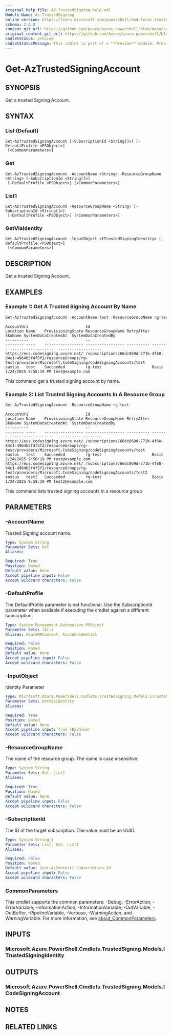 ```yaml
---
external help file: Az.TrustedSigning-help.xml
Module Name: Az.TrustedSigning
online version: https://learn.microsoft.com/powershell/module/az.trustedsigning/get-aztrustedsigningaccount
schema: 2.0.0
content_git_url: https://github.com/Azure/azure-powershell/blob/main/src/TrustedSigning/TrustedSigning/help/Get-AzTrustedSigningAccount.md
original_content_git_url: https://github.com/Azure/azure-powershell/blob/main/src/TrustedSigning/TrustedSigning/help/Get-AzTrustedSigningAccount.md
cmdletStatus: preview
cmdletStatusMessage: This cmdlet is part of a **Preview** module. Preview versions aren't recommended for use in production environments. For more information, see https://aka.ms/azps-refstatus.
---
```


# Get-AzTrustedSigningAccount

## SYNOPSIS
Get a trusted Signing Account.

## SYNTAX

### List (Default)
```
Get-AzTrustedSigningAccount [-SubscriptionId <String[]>] [-DefaultProfile <PSObject>]
 [<CommonParameters>]
```

### Get
```
Get-AzTrustedSigningAccount -AccountName <String> -ResourceGroupName <String> [-SubscriptionId <String[]>]
 [-DefaultProfile <PSObject>] [<CommonParameters>]
```

### List1
```
Get-AzTrustedSigningAccount -ResourceGroupName <String> [-SubscriptionId <String[]>]
 [-DefaultProfile <PSObject>] [<CommonParameters>]
```

### GetViaIdentity
```
Get-AzTrustedSigningAccount -InputObject <ITrustedSigningIdentity> [-DefaultProfile <PSObject>]
 [<CommonParameters>]
```

## DESCRIPTION
Get a trusted Signing Account.

## EXAMPLES

### Example 1: Get A Trusted Signing Account By Name
```powershell
Get-AzTrustedSigningAccount -AccountName test -ResourceGroupName rg-test
```

```output
AccountUri                         Id                                                                                                                                     Location Name    ProvisioningState ResourceGroupName RetryAfter SkuName SystemDataCreatedAt  SystemDataCreatedBy
----------                         --                                                                                                                                     -------- ----    ----------------- ----------------- ---------- ------- -------------------  -------------------
https://eus.codesigning.azure.net/ /subscriptions/66dc869d-771b-4f60-84c1-4964b5f4f5f2/resourceGroups/rg-test/providers/Microsoft.CodeSigning/codeSigningAccounts/test    eastus   test    Succeeded         rg-test                      Basic   1/24/2025 9:58:19 PM test@example.com
```

This command get a trusted signing account by name.

### Example 2: List Trusted Signing Accounts In A Resource Group
```powershell
Get-AzTrustedSigningAccount -ResourceGroupName rg-test
```

```output
AccountUri                         Id                                                                                                                                     Location Name    ProvisioningState ResourceGroupName RetryAfter SkuName SystemDataCreatedAt  SystemDataCreatedBy
----------                         --                                                                                                                                     -------- ----    ----------------- ----------------- ---------- ------- -------------------  -------------------
https://eus.codesigning.azure.net/ /subscriptions/66dc869d-771b-4f60-84c1-4964b5f4f5f2/resourceGroups/rg-test/providers/Microsoft.CodeSigning/codeSigningAccounts/test    eastus   test    Succeeded         rg-test                      Basic   1/24/2025 9:58:19 PM test@example.com
https://eus.codesigning.azure.net/ /subscriptions/66dc869d-771b-4f60-84c1-4964b5f4f5f2/resourceGroups/rg-test/providers/Microsoft.CodeSigning/codeSigningAccounts/test2   eastus   test2   Succeeded         rg-test                      Basic   1/24/2025 9:58:19 PM test2@example.com
```

This command lists trusted signing accounts in a resource group

## PARAMETERS

### -AccountName
Trusted Signing account name.

```yaml
Type: System.String
Parameter Sets: Get
Aliases:

Required: True
Position: Named
Default value: None
Accept pipeline input: False
Accept wildcard characters: False
```

### -DefaultProfile
The DefaultProfile parameter is not functional.
Use the SubscriptionId parameter when available if executing the cmdlet against a different subscription.

```yaml
Type: System.Management.Automation.PSObject
Parameter Sets: (All)
Aliases: AzureRMContext, AzureCredential

Required: False
Position: Named
Default value: None
Accept pipeline input: False
Accept wildcard characters: False
```

### -InputObject
Identity Parameter

```yaml
Type: Microsoft.Azure.PowerShell.Cmdlets.TrustedSigning.Models.ITrustedSigningIdentity
Parameter Sets: GetViaIdentity
Aliases:

Required: True
Position: Named
Default value: None
Accept pipeline input: True (ByValue)
Accept wildcard characters: False
```

### -ResourceGroupName
The name of the resource group.
The name is case insensitive.

```yaml
Type: System.String
Parameter Sets: Get, List1
Aliases:

Required: True
Position: Named
Default value: None
Accept pipeline input: False
Accept wildcard characters: False
```

### -SubscriptionId
The ID of the target subscription.
The value must be an UUID.

```yaml
Type: System.String[]
Parameter Sets: List, Get, List1
Aliases:

Required: False
Position: Named
Default value: (Get-AzContext).Subscription.Id
Accept pipeline input: False
Accept wildcard characters: False
```

### CommonParameters
This cmdlet supports the common parameters: -Debug, -ErrorAction, -ErrorVariable, -InformationAction, -InformationVariable, -OutVariable, -OutBuffer, -PipelineVariable, -Verbose, -WarningAction, and -WarningVariable. For more information, see [about_CommonParameters](http://go.microsoft.com/fwlink/?LinkID=113216).

## INPUTS

### Microsoft.Azure.PowerShell.Cmdlets.TrustedSigning.Models.ITrustedSigningIdentity

## OUTPUTS

### Microsoft.Azure.PowerShell.Cmdlets.TrustedSigning.Models.ICodeSigningAccount

## NOTES

## RELATED LINKS
